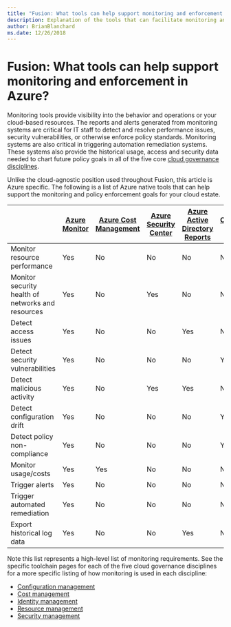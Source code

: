```yaml
---
title: "Fusion: What tools can help support monitoring and enforcement in Azure?"
description: Explanation of the tools that can facilitate monitoring and enforcement in Azure
author: BrianBlanchard
ms.date: 12/26/2018
---
```


# Fusion: What tools can help support monitoring and enforcement in Azure?

Monitoring tools provide visibility into the behavior and operations or your cloud-based resources. The reports and alerts generated from monitoring systems are critical for IT staff to detect and resolve performance issues, security vulnerabilities, or otherwise enforce policy standards. Monitoring systems are also critical in triggering automation remediation systems. These systems also provide the historical usage, access and security data needed to chart future policy goals in all of the five core [cloud governance disciplines](../overview.md).

Unlike the cloud-agnostic position used throughout Fusion, this article is Azure specific. The following is a list of Azure native tools that can help support the monitoring and policy enforcement goals for your cloud estate. 

|                         | [Azure Monitor](https://docs.microsoft.com/en-us/azure/azure-monitor/overview) | [Azure Cost Management](https://docs.microsoft.com/en-us/azure/cost-management/overview-cost-mgt)  | [Azure Security Center](https://docs.microsoft.com/en-us/azure/security-center/security-center-intro)  | [Azure Active Directory Reports](https://docs.microsoft.com/en-us/azure/active-directory/reports-monitoring/overview-reports)  | [Compliance Manager](https://docs.microsoft.com/en-us/office365/securitycompliance/meet-data-protection-and-regulatory-reqs-using-microsoft-cloud)  |
|-------------------------|--------------------------------------------------------------------------------|----------------------------------------------------------------------------------------------------|--------------------------------------------------------------------------------------------------------|--------------------------------------------------------------------------------------------------------------------------------|------------------------------------------------------------------------------------|
| Monitor resource performance                               | Yes | No  | No  | No  | No  |
| Monitor security health of networks and resources          | Yes | No  | Yes | No  | No  |
| Detect access issues                                       | Yes | No  | No  | Yes | No  |
| Detect security vulnerabilities                            | Yes | No  | No  | No  | Yes |
| Detect malicious activity                                  | Yes | No  | Yes | Yes | No  |
| Detect configuration drift                                 | Yes | No  | No  | No  | Yes |
| Detect policy non-compliance                               | Yes | No  | No  | No  | Yes |
| Monitor usage/costs                                        | Yes | Yes | No  | No  | No  |
| Trigger alerts                                             | Yes | No  | No  | No  | No  |
| Trigger automated remediation                              | Yes | No  | No  | No  | No  |
| Export historical log data                                 | Yes | No  | No  | Yes | No  |

Note this list represents a high-level list of monitoring requirements. See the specific toolchain pages for each of the five cloud governance disciplines for a more specific listing of how monitoring is used in each discipline:

* [Configuration management](../configuration-management/toolchain.md)
* [Cost management](../cost-management/toolchain.md)
* [Identity management](../identity-management/toolchain.md)
* [Resource management](../resource-management/toolchain.md)
* [Security management](../security-management/toolchain.md)